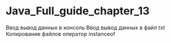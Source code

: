 # Java_Full_guide_chapter_13
Ввод вывод данных в консоль
Ввод вывод данных в файл txt
Копирование файлов
оператор instanceof
